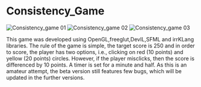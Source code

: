 # Consistency_Game
   
![Consistency_game 01](https://github.com/verve565/Consistency_Game/raw/master/Images/main_menu1.JPG)
![Consistency_game 02](https://github.com/verve565/Consistency_Game/raw/master/Images/Gameplay.JPG)
![Consistency_game 03](https://github.com/verve565/Consistency_Game/raw/master/Images/Gamelost.JPG)


This game was developed using OpenGL,freeglut,DevIL,SFML and irrKLang libraries. The rule of the game is simple, the target score is 250 and in order to score, the player has two options, i.e., clicking on red (10 points) and yellow (20 points) circles. However, if the player misclicks, then the score is differenced by 10 points. A timer is set for a minute and half. As this is an amateur attempt, the beta version still features few bugs, which will be updated in the further versions. 
